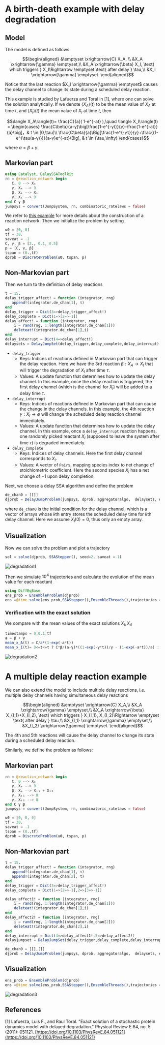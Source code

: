 # A birth-death example with delay degradation

## Model

The model is defined as follows:

```math
\begin{aligned}
&\emptyset \xrightarrow{C} X_A, \\
&X_A \xrightarrow{\gamma} \emptyset,\\
&X_A \xrightarrow{\beta}  X_I, \text{ which triggers  } X_I\Rightarrow \emptyset \text{ after delay } \tau,\\
&X_I \xrightarrow{\gamma} \emptyset.  
\end{aligned}
```

Notice that the last reaction $X_I \xrightarrow{\gamma} \emptyset$ causes the delay channel to change its state during a scheduled delay reaction.

This example is studied by Lafuerza and Toral in [1], where one can solve the solution analytically. If we denote $\langle X_A\rangle(t)$ to be the mean value of $X_A$ at time $t$, and $\langle X_I\rangle(t)$ the mean value of $X_I$ at time $t$, then

```math
\langle X_A\rangle(t)= \frac{C}{a}( 1-e^{-at} ),\quad \langle X_I\rangle(t) = \begin{cases}
\frac{C\beta}{a-γ}\big[\frac{1-e^{-γt}}{γ}-\frac{1-e^{-at}}{a}\big]，& t \in [0,\tau]\\
\frac{C\beta}{a}\Big[\frac{1-e^{-γτ}}{γ}+\frac{(1-e^{\tau(a-γ)})}{a-γ}e^{-at}\Big], & t \in (\tau,\infty)
\end{cases}
```

where $a = β + γ$.

## Markovian part

```julia
using Catalyst, DelaySSAToolkit
rn = @reaction_network begin
   C, 0 --> Xₐ
   γ, Xₐ --> 0
   β, Xₐ --> Xᵢ
   γ, Xᵢ --> 0
end C γ β
jumpsys = convert(JumpSystem, rn, combinatoric_ratelaws = false)
```

We refer to [this example](tutorials.md) for more details about the construction of a reaction network. Then we initialize the problem by setting

```julia
u0 = [0, 0]
tf = 30.
saveat = .1
C, γ, β = [2., 0.1, 0.5]
p = [C, γ, β]
tspan = (0.,tf)
dprob = DiscreteProblem(u0, tspan, p)
```

## Non-Markovian part

Then we turn to the definition of delay reactions

```julia
τ = 15.
delay_trigger_affect! = function (integrator, rng)
   append!(integrator.de_chan[1], τ)
end
delay_trigger = Dict(3=>delay_trigger_affect!)
delay_complete = Dict(1=>[2=>-1]) 
delay_affect! = function (integrator, rng)
    i = rand(rng, 1:length(integrator.de_chan[1]))
    deleteat!(integrator.de_chan[1],i)
end
delay_interrupt = Dict(4=>delay_affect!) 
delaysets = DelayJumpSet(delay_trigger,delay_complete,delay_interrupt)
```

- `delay_trigger`
  - Keys: Indices of reactions defined in Markovian part that can trigger the delay reaction. Here we have the 3rd reaction $\beta: X_A \rightarrow X_I$ that will trigger the degradation of $X_I$ after time $\tau$.
  - Values: A update function that determines how to update the delay channel. In this example, once the delay reaction is triggered, the first delay channel (which is the channel for $X_I$) will be added to a delay time $\tau$.
- `delay_interrupt`
  - Keys: Indices of reactions defined in Markovian part that can cause the change in the delay channels. In this example, the 4th reaction $\gamma : X_I \rightarrow \emptyset$ will change the scheduled delay reaction channel immediately.
  - Values: A update function that determines how to update the delay channel. In this example, once a `delay_interrupt` reaction happens, one randomly picked reactant $X_I$ (supposed to leave the system after time $\tau$) is degraded immediately.
- `delay_complete`
  - Keys: Indices of delay channels. Here the first delay channel corresponds to $X_I$.
  - Values: A vector of `Pair`s, mapping species index to net change of stoichiometric coefficient. Here the second species $X_I$ has a net change of $-1$ upon delay completion.

Next, we choose a delay SSA algorithm and define the problem

```julia
de_chan0 = [[]]
djprob = DelayJumpProblem(jumpsys, dprob, aggregatoralgo,  delaysets, de_chan0, save_positions=(false,false))
```

where `de_chan0` is the initial condition for the delay channel, which is a vector of arrays whose *k*th entry stores the scheduled delay time for *k*th delay channel. Here we assume $X_I(0) = 0$, thus only an empty array.

## Visualization

Now we can solve the problem and plot a trajectory

```julia
sol = solve(djprob, SSAStepper(), seed=2, saveat =.1)
```

![degradation1](../assets/delay_degradation1.svg)

Then we simulate $10^4$ trajectories and calculate the evolution of the mean value for each reactant

```julia
using DiffEqBase
ens_prob = EnsembleProblem(djprob)
ens =@time solve(ens_prob,SSAStepper(),EnsembleThreads(),trajectories = 1e4, saveat = .1)
```

### Verification with the exact solution

We compare with the mean values of the exact solutions $X_I, X_A$

```julia
timestamps = 0:0.1:tf
a = β + γ 
mean_x_A(t) = C/a*(1-exp(-a*t))
mean_x_I(t)= 0<=t<=τ ? C*β/(a-γ)*((1-exp(-γ*t))/γ - (1-exp(-a*t))/a) : C*β/a*((1-exp(-γ*τ))/γ + exp(-a*t)*(1-exp((a-γ)τ))/(a-γ))
```

![degradation2](../assets/delay_degradation2.svg)

# A multiple delay reaction example

We can also extend the model to include multiple delay reactions, i.e. multiple delay channels having simultaneous delay reactions

```math
\begin{aligned}
&\emptyset \xrightarrow{C} X_A,\\
&X_A \xrightarrow{\gamma} \emptyset,\\
&X_A \xrightarrow{\beta}  X_{I_1}+X_{I_2}, \text{ which triggers  } X_{I_1}, X_{I_2}\Rightarrow \emptyset \text{ after delay } \tau,\\
&X_{I_1} \xrightarrow{\gamma} \emptyset,\\
&X_{I_2} \xrightarrow{\gamma} \emptyset.
\end{aligned}
```

The 4th and 5th reactions will cause the delay channel to change its state during a scheduled delay reaction.

Similarly, we define the problem as follows:

## Markovian part

```julia
rn = @reaction_network begin
   C, 0 --> Xₐ
   γ, Xₐ --> 0
   β, Xₐ --> Xᵢ₁ + Xᵢ₂
   γ, Xᵢ₁ --> 0
   γ, Xᵢ₂ --> 0
end C γ β
jumpsys = convert(JumpSystem, rn, combinatoric_ratelaws = false)
```

```julia
u0 = [0, 0, 0]
tf = 30.
saveat = .1
tspan = (0.,tf)
dprob = DiscreteProblem(u0, tspan, p)
```

## Non-Markovian part

```julia
τ = 15.
delay_trigger_affect! = function (integrator, rng)
   append!(integrator.de_chan[1], τ)
   append!(integrator.de_chan[2], τ)
end
delay_trigger = Dict(3=>delay_trigger_affect!)
delay_complete = Dict(1=>[2=>-1],2=>[3=>-1]) 

delay_affect1! = function (integrator, rng)
    i = rand(rng, 1:length(integrator.de_chan[1]))
    deleteat!(integrator.de_chan[1],i)
end
delay_affect2! = function (integrator, rng)
    i = rand(rng, 1:length(integrator.de_chan[2]))
    deleteat!(integrator.de_chan[2],i)
end
delay_interrupt = Dict(4=>delay_affect1!,5=>delay_affect2!) 
delayjumpset = DelayJumpSet(delay_trigger,delay_complete,delay_interrupt)
```

```julia
de_chan0 = [[],[]]
djprob = DelayJumpProblem(jumpsys, dprob, aggregatoralgo,  delaysets, de_chan0, save_positions=(false,false))
```

## Visualization

```julia
ens_prob = EnsembleProblem(djprob)
ens =@time solve(ens_prob,SSAStepper(),EnsembleThreads(),trajectories = 10^4, saveat = .1)
```

![degradation3](../assets/delay_multidegradation3.svg)

## References

[1] Lafuerza, Luis F., and Raul Toral. "Exact solution of a stochastic protein dynamics model with delayed degradation." Physical Review E 84, no. 5 (2011): 051121. [https://doi.org/10.1103/PhysRevE.84.051121](https://doi.org/10.1103/PhysRevE.84.051121)
